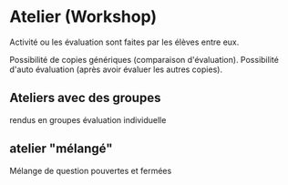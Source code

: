 

# Atelier (Workshop)

Activité ou les évaluation sont faites par les élèves entre eux.

Possibilité de copies génériques (comparaison d'évaluation).
Possibilité d'auto évaluation (après avoir évaluer les autres copies).


## Ateliers avec des groupes 

rendus en groupes 
évaluation individuelle 


## atelier "mélangé"

Mélange de question pouvertes et fermées
